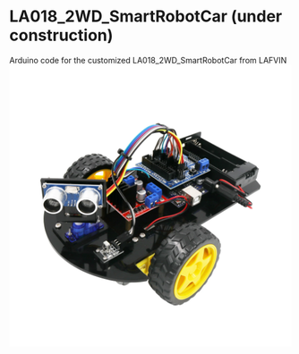 # LA018_2WD_SmartRobotCar (under construction)
Arduino code for the customized LA018_2WD_SmartRobotCar from LAFVIN
![LA018_2WD_SmartRobotCar](./images/la018-car-1642486630352.png "LA018_2WD_SmartRobotCar")
